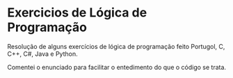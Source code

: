 # Exercicios de Lógica de Programação
Resolução de alguns exercícios de lógica de programação feito Portugol, C, C++, C#, Java e Python.

Comentei o enunciado para facilitar o entedimento do que o código se trata.
